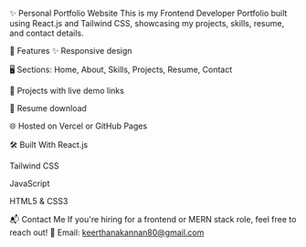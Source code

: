 ✨ Personal Portfolio Website
This is my Frontend Developer Portfolio built using React.js and Tailwind CSS, showcasing my projects, skills, resume, and contact details.

🚀 Features
✨ Responsive design

🖥️ Sections: Home, About, Skills, Projects, Resume, Contact

📂 Projects with live demo links

📄 Resume download

🌐 Hosted on Vercel or GitHub Pages 

🛠️ Built With
React.js

Tailwind CSS

JavaScript

HTML5 & CSS3

📬 Contact Me
If you're hiring for a frontend or MERN stack role, feel free to reach out!
📧 Email: keerthanakannan80@gmail.com
